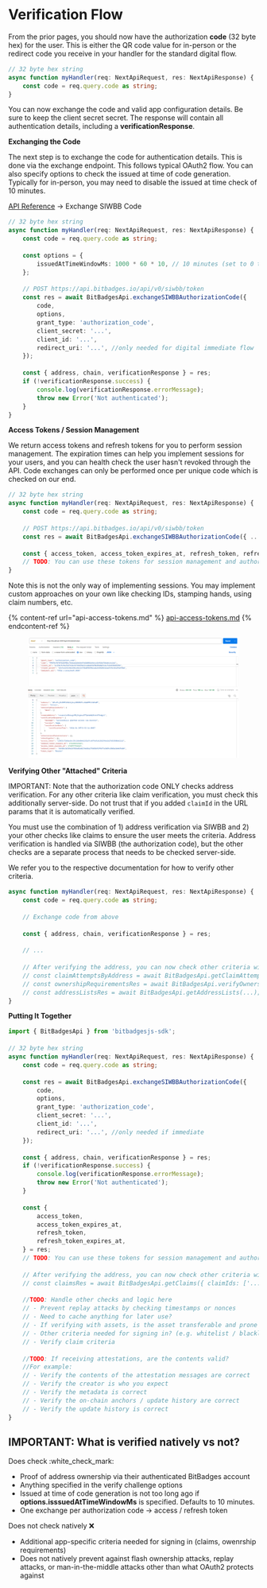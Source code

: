 # Verification Flow

From the prior pages, you should now have the authorization **code** (32 byte hex) for the user. This is either the QR code value for in-person or the redirect code you receive in your handler for the standard digital flow.

```typescript
// 32 byte hex string
async function myHandler(req: NextApiRequest, res: NextApiResponse) {
    const code = req.query.code as string;
}
```

You can now exchange the code and valid app configuration details. Be sure to keep the client secret secret. The response will contain all authentication details, including a **verificationResponse**.

**Exchanging the Code**

The next step is to exchange the code for authentication details. This is done via the exchange endpoint. This follows typical OAuth2 flow. You can also specify options to check the issued at time of code generation. Typically for in-person, you may need to disable the issued at time check of 10 minutes.

[API Reference](https://bitbadges.stoplight.io/docs/bitbadges) -> Exchange SIWBB Code

```typescript
// 32 byte hex string
async function myHandler(req: NextApiRequest, res: NextApiResponse) {
    const code = req.query.code as string;

    const options = {
        issuedAtTimeWindowMs: 1000 * 60 * 10, // 10 minutes (set to 0 to disable)
    };

    // POST https://api.bitbadges.io/api/v0/siwbb/token
    const res = await BitBadgesApi.exchangeSIWBBAuthorizationCode({
        code,
        options,
        grant_type: 'authorization_code',
        client_secret: '...',
        client_id: '...',
        redirect_uri: '...', //only needed for digital immediate flow
    });

    const { address, chain, verificationResponse } = res;
    if (!verificationResponse.success) {
        console.log(verificationResponse.errorMessage);
        throw new Error('Not authenticated');
    }
}
```

**Access Tokens / Session Management**

We return access tokens and refresh tokens for you to perform session management. The expiration times can help you implement sessions for your users, and you can health check the user hasn't revoked through the API. Code exchanges can only be performed once per unique code which is checked on our end.

```typescript
// 32 byte hex string
async function myHandler(req: NextApiRequest, res: NextApiResponse) {
    const code = req.query.code as string;

    // POST https://api.bitbadges.io/api/v0/siwbb/token
    const res = await BitBadgesApi.exchangeSIWBBAuthorizationCode({ ... });

    const { access_token, access_token_expires_at, refresh_token, refresh_token_expires_at } = res;
    // TODO: You can use these tokens for session management and authorized API access
}
```

Note this is not the only way of implementing sessions. You may implement custom approaches on your own like checking IDs, stamping hands, using claim numbers, etc.

{% content-ref url="api-access-tokens.md" %}
[api-access-tokens.md](api-access-tokens.md)
{% endcontent-ref %}

<figure><img src="../../../.gitbook/assets/image (2) (1) (1) (1) (1) (1) (1) (1) (1) (1) (1) (1).png" alt=""><figcaption></figcaption></figure>

**Verifying Other "Attached" Criteria**

IMPORTANT: Note that the authorization code ONLY checks address verification. For any other criteria like claim verification, you must check this additionally server-side. Do not trust that if you added `claimId` in the URL params that it is automatically verified.

You must use the combination of 1) address verification via SIWBB and 2) your other checks like claims to ensure the user meets the criteria. Address verification is handled via SIWBB (the authorization code), but the other checks are a separate process that needs to be checked server-side.

We refer you to the respective documentation for how to verify other criteria.

```typescript
async function myHandler(req: NextApiRequest, res: NextApiResponse) {
    const code = req.query.code as string;

    // Exchange code from above

    const { address, chain, verificationResponse } = res;

    // ...

    // After verifying the address, you can now check other criteria with knowledge that the user is the owner of the address
    // const claimAttemptsByAddress = await BitBadgesApi.getClaimAttempts(claimId, { address });
    // const ownershipRequirementsRes = await BitBadgesApi.verifyOwnershipRequirements(...);
    // const addressListsRes = await BitBadgesApi.getAddressLists(...);
}
```

**Putting It Together**

```typescript
import { BitBadgesApi } from 'bitbadgesjs-sdk';

// 32 byte hex string
async function myHandler(req: NextApiRequest, res: NextApiResponse) {
    const code = req.query.code as string;

    const res = await BitBadgesApi.exchangeSIWBBAuthorizationCode({
        code,
        options,
        grant_type: 'authorization_code',
        client_secret: '...',
        client_id: '...',
        redirect_uri: '...', //only needed if immediate
    });

    const { address, chain, verificationResponse } = res;
    if (!verificationResponse.success) {
        console.log(verificationResponse.errorMessage);
        throw new Error('Not authenticated');
    }

    const {
        access_token,
        access_token_expires_at,
        refresh_token,
        refresh_token_expires_at,
    } = res;
    // TODO: You can use these tokens for session management and authorized API access

    // After verifying the address, you can now check other criteria with knowledge that the user is the owner of the address
    // const claimsRes = await BitBadgesApi.getClaims({ claimIds: ['...'] });

    //TODO: Handle other checks and logic here
    // - Prevent replay attacks by checking timestamps or nonces
    // - Need to cache anything for later use?
    // - If verifying with assets, is the asset transferable and prone to flash ownership attacks (e.g. one use per asset, etc)?
    // - Other criteria needed for signing in? (e.g. whitelist / blacklist of addresses signing in)
    // - Verify claim criteria

    //TODO: If receiving attestations, are the contents valid?
    //For example:
    // - Verify the contents of the attestation messages are correct
    // - Verify the creator is who you expect
    // - Verify the metadata is correct
    // - Verify the on-chain anchors / update history are correct
    // - Verify the update history is correct
}
```

## **IMPORTANT: What is verified natively vs not?**

Does check :white\_check\_mark:

* Proof of address ownership via their authenticated BitBadges account
* Anything specified in the verify challenge options
* Issued at time of code generation is not too long ago if **options.isssuedAtTimeWindowMs** is specified. Defaults to 10 minutes.
* One exchange per authorization code -> access / refresh token

Does not check natively :x:

* Additional app-specific criteria needed for signing in (claims, owenrship requirements)
* Does not natively prevent against flash ownership attacks, replay attacks, or man-in-the-middle attacks other than what OAuth2 protects against
